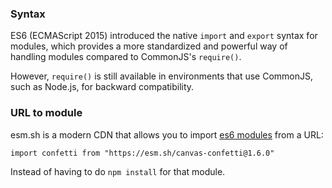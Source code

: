 
### Syntax

ES6 (ECMAScript 2015) introduced the native `import` and `export` syntax for modules, which provides a more standardized and powerful way of handling modules compared to CommonJS's `require()`. 

However, `require()` is still available in environments that use CommonJS, such as Node.js, for backward compatibility.

### URL to module

esm.sh is a modern CDN that allows you to import [es6 modules](https://developer.mozilla.org/en-US/docs/Web/JavaScript/Guide/Modules) from a URL:

```
import confetti from "https://esm.sh/canvas-confetti@1.6.0"
```

Instead of having to do `npm install` for that module.
